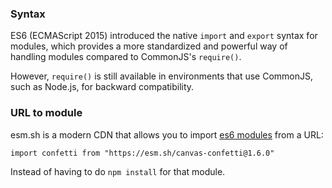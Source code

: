 
### Syntax

ES6 (ECMAScript 2015) introduced the native `import` and `export` syntax for modules, which provides a more standardized and powerful way of handling modules compared to CommonJS's `require()`. 

However, `require()` is still available in environments that use CommonJS, such as Node.js, for backward compatibility.

### URL to module

esm.sh is a modern CDN that allows you to import [es6 modules](https://developer.mozilla.org/en-US/docs/Web/JavaScript/Guide/Modules) from a URL:

```
import confetti from "https://esm.sh/canvas-confetti@1.6.0"
```

Instead of having to do `npm install` for that module.
